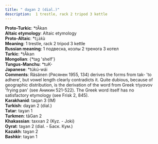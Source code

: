 ```yaml
---
title: " daɣan 2 (dial.)"
description:  1 trestle, rack 2 tripod 3 kettle
---
```


<strong>Proto-Turkic</strong>:  *tĀkan<br>
<strong>Altaic etymology</strong>:  Altaic etymology<br>
<strong> Proto-Altaic</strong>:  *t`i̯ā́k`ù<br>
<strong>Meaning</strong>:  1 trestle, rack 2 tripod 3 kettle<br>
<strong>Russian meaning</strong>:  1 подвеска, козлы 2 тренога 3 котел<br>
<strong>Turkic</strong>:  *tĀkan<br>
<strong>Mongolian</strong>:  {*tag 'shelf'}<br>
<strong>Tungus-Manchu</strong>:  *tuK-<br>
<strong>Japanese</strong>:  *túkú-wái<br>
<strong>Comments</strong>:  Räsänen (Рясянен 1955, 134) derives the forms from tak- 'to adhere', but vowel length clearly contradicts it. Quite dubious, because of geographic distribution, is the derivation of the word from Greek τήγανον 'frying pan' (see Аникин 521-522). The Greek word itself has no satisfactory etymology (see Frisk 2, 845).<br>
<strong>Karakhanid</strong>:  taqan 3 (IM)<br>
<strong>Turkish</strong>:  daɣan 2 (dial.)<br>
<strong>Tatar</strong>:  taɣan 1<br>
<strong>Turkmen</strong>:  tāGan 2<br>
<strong>Khakassian</strong>:  taxxan 2 (Kyz. - Joki)<br>
<strong>Oyrat</strong>:  taɣan 2 (dial. - Баск. Кум.)<br>
<strong>Kazakh</strong>:  taɣan 2<br>
<strong>Bashkir</strong>:  taɣan 1<br>


